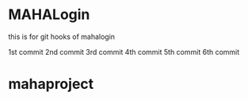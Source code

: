 # MAHALogin
this is for git hooks  of mahalogin

1st commit
2nd commit
3rd commit
4th commit
5th commit
6th commit
# mahaproject
